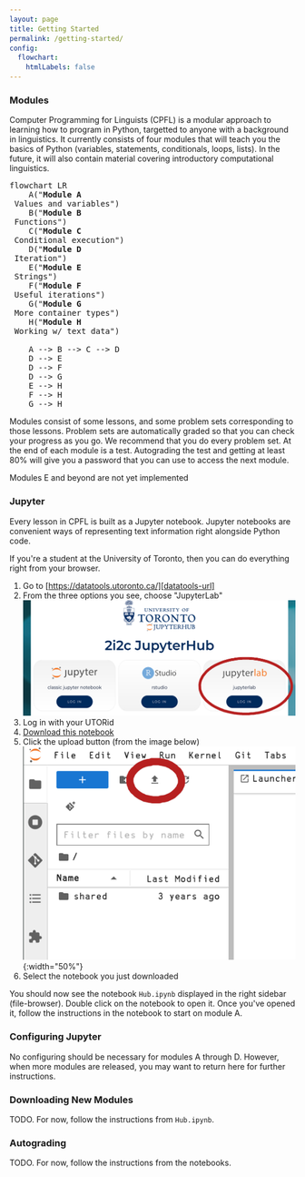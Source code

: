 ```yaml
---
layout: page
title: Getting Started
permalink: /getting-started/
config:
  flowchart:
    htmlLabels: false
---
```


<script type="module">
    import mermaid from 'https://cdn.jsdelivr.net/npm/mermaid@10/dist/mermaid.esm.min.mjs';
    mermaid.initialize({ startOnLoad: true });
</script>

### Modules

Computer Programming for Linguists (CPFL) is a modular approach to learning how to
program in Python, targetted to anyone with a background in linguistics. It
currently consists of four modules that will teach you the basics of Python
(variables, statements, conditionals, loops, lists). In the future, it will
also contain material covering introductory computational linguistics.

<pre class="mermaid">
flowchart LR
    A("<b>Module A</b> <br> Values and variables")
    B("<b>Module B</b> <br> Functions")
    C("<b>Module C</b> <br> Conditional execution")
    D("<b>Module D</b> <br> Iteration")
    E("<b>Module E</b> <br> Strings")
    F("<b>Module F</b> <br> Useful iterations")
    G("<b>Module G</b> <br> More container types")
    H("<b>Module H</b> <br> Working w/ text data")

    A --> B --> C --> D
    D --> E
    D --> F
    D --> G
    E --> H
    F --> H
    G --> H
</pre>

Modules consist of some lessons, and some problem sets corresponding to those
lessons. Problem sets are automatically graded so that you can check your
progress as you go. We recommend that you do every problem set. At the end of
each module is a test. Autograding the test and getting at least 80% will give
you a password that you can use to access the next module.

Modules E and beyond are not yet implemented

### Jupyter

Every lesson in CPFL is built as a Jupyter notebook. Jupyter notebooks are
convenient ways of representing text information right alongside Python code.

If you're a student at the University of Toronto, then you can do everything right from your browser.

1. Go to [https://datatools.utoronto.ca/][datatools-url]
2. From the three options you see, choose "JupyterLab" ![image][datatools-img]
3. Log in with your UTORid
4. <a href="{{site.url}}{{site.baseurl}}/assets/notebooks/Hub.ipynb"
      download>Download this notebook</a>
5. Click the upload button (from the image below)
   ![image][upload-img]{:width="50%"}
6. Select the notebook you just downloaded

You should now see the notebook `Hub.ipynb` displayed in the right sidebar
(file-browser). Double click on the notebook to open it. Once you've opened
it, follow the instructions in the notebook to start on module A.

### Configuring Jupyter

No configuring should be necessary for modules A through D. However, when more
modules are released, you may want to return here for further instructions.

### Downloading New Modules

TODO. For now, follow the instructions from `Hub.ipynb`.

### Autograding

TODO. For now, follow the instructions from the notebooks.

[datatools-url]: https://datatools.utoronto.ca/
[datatools-img]: assets/images/datatools.png
[upload-img]: assets/images/upload.png

